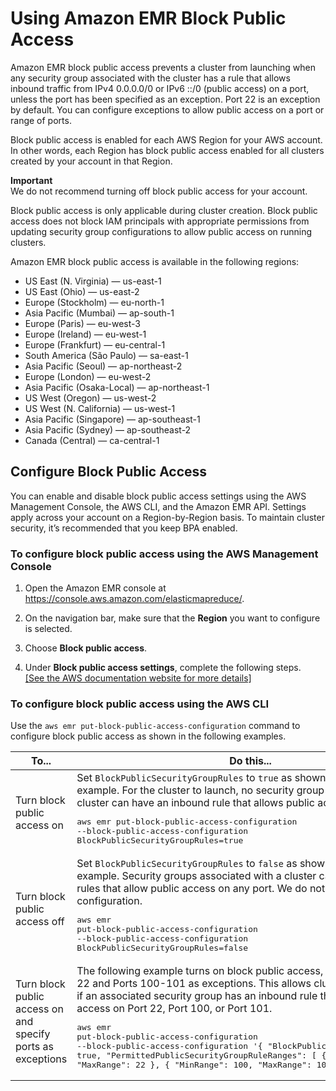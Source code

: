 # Using Amazon EMR Block Public Access<a name="emr-block-public-access"></a>

Amazon EMR block public access prevents a cluster from launching when any security group associated with the cluster has a rule that allows inbound traffic from IPv4 0\.0\.0\.0/0 or IPv6 ::/0 \(public access\) on a port, unless the port has been specified as an exception\. Port 22 is an exception by default\. You can configure exceptions to allow public access on a port or range of ports\.

Block public access is enabled for each AWS Region for your AWS account\. In other words, each Region has block public access enabled for all clusters created by your account in that Region\.

**Important**  
We do not recommend turning off block public access for your account\.

Block public access is only applicable during cluster creation\. Block public access does not block IAM principals with appropriate permissions from updating security group configurations to allow public access on running clusters\.

Amazon EMR block public access is available in the following regions:
+ US East \(N\. Virginia\) — us\-east\-1
+ US East \(Ohio\) — us\-east\-2
+ Europe \(Stockholm\) — eu\-north\-1
+ Asia Pacific \(Mumbai\) — ap\-south\-1
+ Europe \(Paris\) — eu\-west\-3
+ Europe \(Ireland\) — eu\-west\-1
+ Europe \(Frankfurt\) — eu\-central\-1
+ South America \(São Paulo\) — sa\-east\-1
+ Asia Pacific \(Seoul\) — ap\-northeast\-2
+ Europe \(London\) — eu\-west\-2
+ Asia Pacific \(Osaka\-Local\) — ap\-northeast\-1
+ US West \(Oregon\) — us\-west\-2
+ US West \(N\. California\) — us\-west\-1
+ Asia Pacific \(Singapore\) — ap\-southeast\-1
+ Asia Pacific \(Sydney\) — ap\-southeast\-2
+ Canada \(Central\) — ca\-central\-1

## Configure Block Public Access<a name="configure-block-public-access"></a>

You can enable and disable block public access settings using the AWS Management Console, the AWS CLI, and the Amazon EMR API\. Settings apply across your account on a Region\-by\-Region basis\. To maintain cluster security, it’s recommended that you keep BPA enabled\.

### To configure block public access using the AWS Management Console<a name="configure-bpa-console"></a>

1. Open the Amazon EMR console at [https://console\.aws\.amazon\.com/elasticmapreduce/](https://console.aws.amazon.com/elasticmapreduce/)\.

1. On the navigation bar, make sure that the **Region** you want to configure is selected\.

1. Choose **Block public access**\.

1. Under **Block public access settings**, complete the following steps\.    
[\[See the AWS documentation website for more details\]](http://docs.aws.amazon.com/emr/latest/ManagementGuide/emr-block-public-access.html)

### To configure block public access using the AWS CLI<a name="configure-bpa-cli"></a>

Use the `aws emr put-block-public-access-configuration` command to configure block public access as shown in the following examples\.


| To\.\.\. | Do this\.\.\. | 
| --- | --- | 
|  Turn block public access on  |  Set `BlockPublicSecurityGroupRules` to `true` as shown in the following example\. For the cluster to launch, no security group associated with a cluster can have an inbound rule that allows public access\. <pre>aws emr put-block-public-access-configuration --block-public-access-configuration BlockPublicSecurityGroupRules=true</pre>  | 
|  Turn block public access off  |  Set `BlockPublicSecurityGroupRules` to `false` as shown in the following example\. Security groups associated with a cluster can have inbound rules that allow public access on any port\. We do not recommend this configuration\. <pre>aws emr put-block-public-access-configuration --block-public-access-configuration BlockPublicSecurityGroupRules=false</pre>  | 
|  Turn block public access on and specify ports as exceptions  |  The following example turns on block public access, and specifies Port 22 and Ports 100\-101 as exceptions\. This allows clusters to be created if an associated security group has an inbound rule that allows public access on Port 22, Port 100, or Port 101\. <pre>aws emr put-block-public-access-configuration --block-public-access-configuration  '{ "BlockPublicSecurityGroupRules": true, "PermittedPublicSecurityGroupRuleRanges": [ { "MinRange": 22, "MaxRange": 22 }, { "MinRange": 100, "MaxRange": 101 } ] }'</pre>  | 